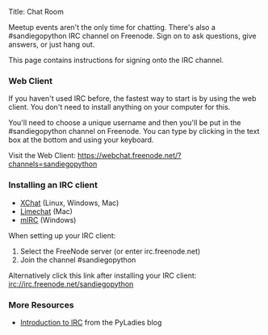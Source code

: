 Title: Chat Room

Meetup events aren't the only time for chatting.  There's also a
\#sandiegopython IRC channel on Freenode. Sign on to ask questions,
give answers, or just hang out.

This page contains instructions for signing onto the IRC channel.

### Web Client

If you haven't used IRC before, the fastest way to start is by using
the web client. You don't need to install anything on your computer for
this.

You'll need to choose a unique username and then you'll be put in the
\#sandiegopython channel on Freenode.  You can type by clicking in the
text box at the bottom and using your keyboard.

Visit the Web Client:
<https://webchat.freenode.net/?channels=sandiegopython>


### Installing an IRC client

- [XChat](http://xchat.org/) (Linux, Windows, Mac)
- [Limechat](http://limechat.net/mac/) (Mac)
- [mIRC](http://www.mirc.com/) (Windows)

When setting up your IRC client:

1. Select the FreeNode server (or enter irc.freenode.net)
2. Join the channel #sandiegopython

Alternatively click this link after installing your IRC client:
[irc://irc.freenode.net/sandiegopython](irc://irc.freenode.net/sandiegopython)


### More Resources

- [Introduction to IRC](http://www.pyladies.com/blog/irc-resources/)
  from the PyLadies blog
